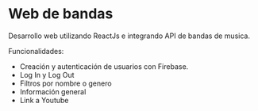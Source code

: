 # Web de bandas

Desarrollo web utilizando ReactJs e integrando API de bandas de musica.

Funcionalidades:
- Creación y autenticación de usuarios con Firebase.
- Log In y Log Out
- Filtros por nombre o genero
- Información general
- Link a Youtube

